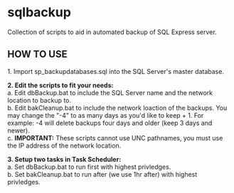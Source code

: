 # sqlbackup
Collection of scripts to aid in automated backup of SQL Express server.

<h2>HOW TO USE</h2>
<p>1. Import sp_backupdatabases.sql into the SQL Server's master database.</p>

<p>
<b>2. Edit the scripts to fit your needs:</b><br/>
a. Edit dbBackup.bat to include the SQL Server name and the network location to backup to.<br/>
b. Edit bakCleanup.bat to include the network loaction of the backups. You may change the "-4" to as many days as you'd like to keep + 1. For example: -4 will delete backups four days and older (keep 3 days and newer).<br/>
c. <b>IMPORTANT:</b> These scripts cannot use UNC pathnames, you must use the IP address of the network location.</p>

<p><b>3. Setup two tasks in Task Scheduler:</b><br/>
a. Set dbBackup.bat to run first with highest privledges.<br/>
b. Set bakCleanup.bat to run after (we use 1hr after) with highest privledges.</p>
